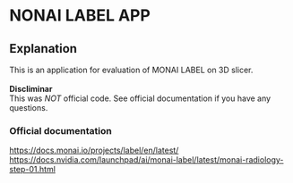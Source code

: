 # **NONAI LABEL APP**

## Explanation

This is an application for evaluation of MONAI LABEL on 3D slicer.  
<br>
**Discliminar**  
This was *NOT* official code. See official documentation if you have any questions.

### Official documentation 
https://docs.monai.io/projects/label/en/latest/  
https://docs.nvidia.com/launchpad/ai/monai-label/latest/monai-radiology-step-01.html

